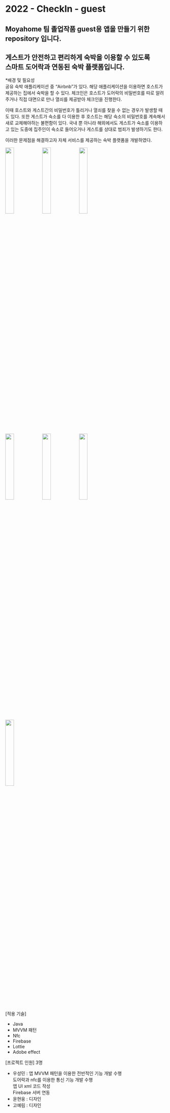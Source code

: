# 2022 - CheckIn - guest

Moyahome 팀 졸업작품 guest용 앱을 만들기 위한  
repository 입니다.
-------------
게스트가 안전하고 편리하게 숙박을 이용할 수 있도록  
스마트 도어락과 연동된 숙박 플랫폼입니다.
-------------
*배경 및 필요성  
 공유 숙박 애플리케이션 중 “Airbnb”가 있다. 해당 애플리케이션을 이용하면 호스트가 제공하는 집에서 숙박을 할 수 있다. 체크인은 호스트가 도어락의 비밀번호를 따로 알려주거나 직접 대면으로 만나 열쇠를 제공받아 체크인을 진행한다.  
 
 이때 호스트와 게스트간의 비밀번호가 틀리거나 열쇠를 찾을 수 없는 경우가 발생할 때도 있다. 또한 게스트가 숙소를 다 이용한 후 호스트는 해당 숙소의 비밀번호를 계속해서 새로 교체해야하는 불편함이 있다. 국내 뿐 아니라 해외에서도 게스트가 숙소를 이용하고 있는 도중에 집주인이 숙소로 들어오거나 게스트를 상대로 범죄가 발생하기도 한다.  
 
  이러한 문제점을 해결하고자 자체 서비스를 제공하는 숙박 플랫폼을 개발하였다.  

<img width="23%"  src="https://user-images.githubusercontent.com/76678911/173505593-8bbd9bcd-c906-4de2-a5ca-fd7ef11110cd.jpg"/><img width="23%" src="https://user-images.githubusercontent.com/76678911/173505586-26650552-5dfb-4f73-9ec2-a000e8eb4da6.jpg"/><img width="23%" src="https://user-images.githubusercontent.com/76678911/173505583-68f0c3aa-1676-4625-8484-8674f694718d.jpg"/>   
<img width="23%" src="https://user-images.githubusercontent.com/76678911/173505580-7fc1ea6e-3f1e-4ed7-9b34-5dc0598dff07.jpg"/><img width="23%" src="https://user-images.githubusercontent.com/76678911/173505576-e1e6aa7c-9030-4076-87ce-cb11b480b609.jpg"/><img width="23%" src="https://user-images.githubusercontent.com/76678911/173505574-a08016a5-3d8d-4b99-a132-8a4d4b46688c.jpg"/>   
<img width="23%" src="https://user-images.githubusercontent.com/76678911/173505569-e7a2c5dc-4f96-4020-94ae-a4ebc6d419b8.jpg"/>

[적용 기술]
* Java  
* MVVM 패턴  
* Nfc  
* Firebase  
* Lottie  
* Adobe effect

[프로젝트 인원] 3명
* 우성민 : 앱 MVVM 패턴을 이용한 전반적인 기능 개발 수행  
           도어락과 nfc를 이용한 통신 기능 개발 수행  
           앱 UI xml 코드 작성  
           Firebase 서버 연동
* 윤현웅 : 디자인
* 고예림 : 디자인
